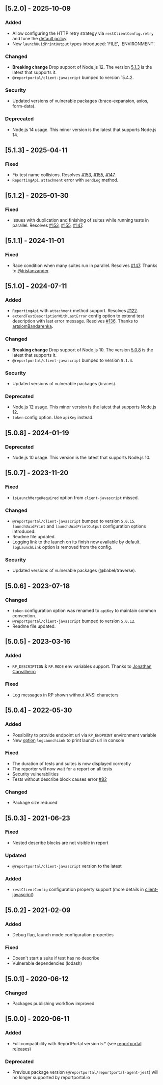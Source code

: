 
## [5.2.0] - 2025-10-09
### Added
- Allow configuring the HTTP retry strategy via `restClientConfig.retry` and tune the [default policy](https://github.com/reportportal/client-javascript?tab=readme-ov-file#retry-configuration).
- New `launchUuidPrintOutput` types introduced: 'FILE', 'ENVIRONMENT'.
### Changed
- **Breaking change** Drop support of Node.js 12. The version [5.1.3](https://github.com/reportportal/agent-js-jest/releases/tag/v5.1.3) is the latest that supports it.
- `@reportportal/client-javascript` bumped to version `5.4.2.
### Security
- Updated versions of vulnerable packages (brace-expansion, axios, form-data).
### Deprecated
- Node.js 14 usage. This minor version is the latest that supports Node.js 14.

## [5.1.3] - 2025-04-11
### Fixed
- Fix test name collisions. Resolves [#153](https://github.com/reportportal/agent-js-jest/issues/153), [#155](https://github.com/reportportal/agent-js-jest/issues/155), [#147](https://github.com/reportportal/agent-js-jest/issues/147).
- `ReportingApi.attachment` error with `sendLog` method.

## [5.1.2] - 2025-01-30
### Fixed
- Issues with duplication and finishing of suites while running tests in parallel. Resolves [#153](https://github.com/reportportal/agent-js-jest/issues/153), [#155](https://github.com/reportportal/agent-js-jest/issues/155), [#147](https://github.com/reportportal/agent-js-jest/issues/147).

## [5.1.1] - 2024-11-01
### Fixed
- Race condition when many suites run in parallel. Resolves [#147](https://github.com/reportportal/agent-js-jest/issues/147). Thanks to [@tristanzander](https://github.com/tristanzander).

## [5.1.0] - 2024-07-11
### Added
- `ReportingApi` with `attachment` method support. Resolves [#122](https://github.com/reportportal/agent-js-jest/issues/122).
- `extendTestDescriptionWithLastError` config option to extend test description with last error message. Resolves [#136](https://github.com/reportportal/agent-js-jest/issues/136). Thanks to [artsiomBandarenka](https://github.com/artsiomBandarenka).
### Changed
- **Breaking change** Drop support of Node.js 10. The version [5.0.8](https://github.com/reportportal/agent-js-jest/releases/tag/v5.0.8) is the latest that supports it.
- `@reportportal/client-javascript` bumped to version `5.1.4`.
### Security
- Updated versions of vulnerable packages (braces).
### Deprecated
- Node.js 12 usage. This minor version is the latest that supports Node.js 12.
- `token` config option. Use `apiKey` instead.

## [5.0.8] - 2024-01-19
### Deprecated
- Node.js 10 usage. This version is the latest that supports Node.js 10.

## [5.0.7] - 2023-11-20
### Fixed
- `isLaunchMergeRequired` option from `client-javascript` missed.
### Changed
- `@reportportal/client-javascript` bumped to version `5.0.15`. `launchUuidPrint` and `launchUuidPrintOutput` configuration options introduced.
- Readme file updated.
- Logging link to the launch on its finish now available by default. `logLaunchLink` option is removed from the config.
### Security
- Updated versions of vulnerable packages (@babel/traverse).

## [5.0.6] - 2023-07-18
### Changed
- `token` configuration option was renamed to `apiKey` to maintain common convention.
- `@reportportal/client-javascript` bumped to version `5.0.12`.
- Readme file updated.

## [5.0.5] - 2023-03-16
### Added
- `RP_DESCRIPTION` & `RP.MODE` env variables support. Thanks to [Jonathan Carvalheiro](https://github.com/Jonathan-Carvalheiro)
### Fixed
- Log messages in RP shown without ANSI characters

## [5.0.4] - 2022-05-30
### Added
- Possibility to provide endpoint url via `RP_ENDPOINT` environment variable
- New [option](./README.md#loglaunchlink-flag) `logLaunchLink` to print launch url in console
### Fixed
- The duration of tests and suites is now displayed correctly
- The reporter will now wait for a report on all tests
- Security vulnerabilities
- Tests without describe block causes error [#82](https://github.com/reportportal/agent-js-jest/issues/82)
### Changed
- Package size reduced

## [5.0.3] - 2021-06-23
### Fixed
- Nested describe blocks are not visible in report
### Updated
- `@reportportal/client-javascript` version to the latest
### Added
- `restClientConfig` configuration property support (more details in [client-javascript](https://github.com/reportportal/client-javascript))

## [5.0.2] - 2021-02-09
### Added
- Debug flag, launch mode configuration properties
### Fixed
- Doesn't start a suite if test has no describe
- Vulnerable dependencies (lodash)

## [5.0.1] - 2020-06-12
### Changed
- Packages publishing workflow improved

## [5.0.0] - 2020-06-11
### Added
- Full compatibility with ReportPortal version 5.* (see [reportportal releases](https://github.com/reportportal/reportportal/releases))
### Deprecated
- Previous package version (`@reportportal/reportportal-agent-jest`) will no longer supported by reportportal.io
